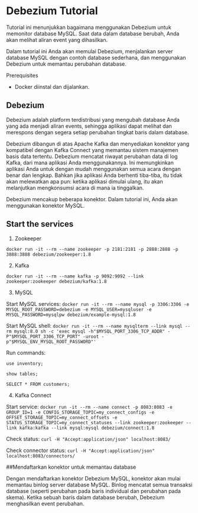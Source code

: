 # Debezium Tutorial

Tutorial ini menunjukkan bagaimana menggunakan Debezium untuk memonitor database MySQL. Saat data dalam database berubah, Anda akan melihat aliran event yang dihasilkan.

Dalam tutorial ini Anda akan memulai Debezium, menjalankan server database MySQL dengan contoh database sederhana, dan menggunakan Debezium untuk memantau perubahan database.

Prerequisites
- Docker diinstal dan dijalankan.


## Debezium

Debezium adalah platform terdistribusi yang mengubah database Anda yang ada menjadi aliran events, sehingga aplikasi dapat melihat dan merespons dengan segera setiap perubahan tingkat baris dalam database.

Debezium dibangun di atas Apache Kafka dan menyediakan konektor yang kompatibel dengan Kafka Connect yang memantau sistem manajemen basis data tertentu. Debezium mencatat riwayat perubahan data di log Kafka, dari mana aplikasi Anda menggunakannya. Ini memungkinkan aplikasi Anda untuk dengan mudah menggunakan semua acara dengan benar dan lengkap. Bahkan jika aplikasi Anda berhenti tiba-tiba, itu tidak akan melewatkan apa pun: ketika aplikasi dimulai ulang, itu akan melanjutkan mengkonsumsi acara di mana ia tinggalkan.

Debezium mencakup beberapa konektor. Dalam tutorial ini, Anda akan menggunakan konektor MySQL.


## Start the services

1. Zookeeper

`docker run -it --rm --name zookeeper -p 2181:2181 -p 2888:2888 -p 3888:3888 debezium/zookeeper:1.8`

2. Kafka

`docker run -it --rm --name kafka -p 9092:9092 --link zookeeper:zookeeper debezium/kafka:1.8`

3. MySQL

Start MySQL services:
`docker run -it --rm --name mysql -p 3306:3306 -e MYSQL_ROOT_PASSWORD=debezium -e MYSQL_USER=mysqluser -e MYSQL_PASSWORD=mysqlpw debezium/example-mysql:1.8`

Start MySQL shell:
`docker run -it --rm --name mysqlterm --link mysql --rm mysql:8.0 sh -c 'exec mysql -h"$MYSQL_PORT_3306_TCP_ADDR" -P"$MYSQL_PORT_3306_TCP_PORT" -uroot -p"$MYSQL_ENV_MYSQL_ROOT_PASSWORD"'`

Run commands:
```
use inventory;

show tables;

SELECT * FROM customers;
```

4. Kafka Connect

Start service:
`docker run -it --rm --name connect -p 8083:8083 -e GROUP_ID=1 -e CONFIG_STORAGE_TOPIC=my_connect_configs -e OFFSET_STORAGE_TOPIC=my_connect_offsets -e STATUS_STORAGE_TOPIC=my_connect_statuses --link zookeeper:zookeeper --link kafka:kafka --link mysql:mysql debezium/connect:1.8`

Check status:
`curl -H "Accept:application/json" localhost:8083/`

Check connector status:
`curl -H "Accept:application/json" localhost:8083/connectors/`


##Mendaftarkan konektor untuk memantau database 

Dengan mendaftarkan konektor Debezium MySQL, konektor akan mulai memantau binlog server database MySQL. Binlog mencatat semua transaksi database (seperti perubahan pada baris individual dan perubahan pada skema). Ketika sebuah baris dalam database berubah, Debezium menghasilkan event perubahan.
